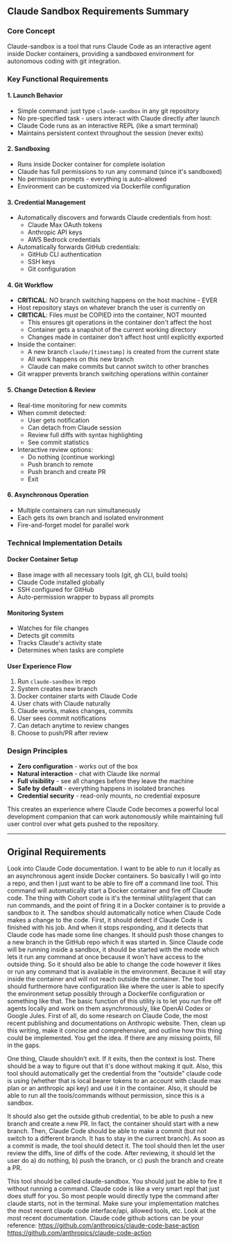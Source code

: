 ## Claude Sandbox Requirements Summary

### Core Concept

Claude-sandbox is a tool that runs Claude Code as an interactive agent inside Docker containers, providing a sandboxed environment for autonomous coding with git integration.

### Key Functional Requirements

#### 1. **Launch Behavior**

- Simple command: just type `claude-sandbox` in any git repository
- No pre-specified task - users interact with Claude directly after launch
- Claude Code runs as an interactive REPL (like a smart terminal)
- Maintains persistent context throughout the session (never exits)

#### 2. **Sandboxing**

- Runs inside Docker container for complete isolation
- Claude has full permissions to run any command (since it's sandboxed)
- No permission prompts - everything is auto-allowed
- Environment can be customized via Dockerfile configuration

#### 3. **Credential Management**

- Automatically discovers and forwards Claude credentials from host:
  - Claude Max OAuth tokens
  - Anthropic API keys
  - AWS Bedrock credentials
- Automatically forwards GitHub credentials:
  - GitHub CLI authentication
  - SSH keys
  - Git configuration

#### 4. **Git Workflow**

- **CRITICAL**: NO branch switching happens on the host machine - EVER
- Host repository stays on whatever branch the user is currently on
- **CRITICAL**: Files must be COPIED into the container, NOT mounted
  - This ensures git operations in the container don't affect the host
  - Container gets a snapshot of the current working directory
  - Changes made in container don't affect host until explicitly exported
- Inside the container:
  - A new branch `claude/[timestamp]` is created from the current state
  - All work happens on this new branch
  - Claude can make commits but cannot switch to other branches
- Git wrapper prevents branch switching operations within container

#### 5. **Change Detection & Review**

- Real-time monitoring for new commits
- When commit detected:
  - User gets notification
  - Can detach from Claude session
  - Review full diffs with syntax highlighting
  - See commit statistics
- Interactive review options:
  - Do nothing (continue working)
  - Push branch to remote
  - Push branch and create PR
  - Exit

#### 6. **Asynchronous Operation**

- Multiple containers can run simultaneously
- Each gets its own branch and isolated environment
- Fire-and-forget model for parallel work

### Technical Implementation Details

#### Docker Container Setup

- Base image with all necessary tools (git, gh CLI, build tools)
- Claude Code installed globally
- SSH configured for GitHub
- Auto-permission wrapper to bypass all prompts

#### Monitoring System

- Watches for file changes
- Detects git commits
- Tracks Claude's activity state
- Determines when tasks are complete

#### User Experience Flow

1. Run `claude-sandbox` in repo
2. System creates new branch
3. Docker container starts with Claude Code
4. User chats with Claude naturally
5. Claude works, makes changes, commits
6. User sees commit notifications
7. Can detach anytime to review changes
8. Choose to push/PR after review

### Design Principles

- **Zero configuration** - works out of the box
- **Natural interaction** - chat with Claude like normal
- **Full visibility** - see all changes before they leave the machine
- **Safe by default** - everything happens in isolated branches
- **Credential security** - read-only mounts, no credential exposure

This creates an experience where Claude Code becomes a powerful local development companion that can work autonomously while maintaining full user control over what gets pushed to the repository.

---

## Original Requirements

Look into Claude Code documentation. I want to be able to run it locally as an asynchronous agent inside Docker containers. So basically I will go into a repo, and then I just want to be able to fire off a command line tool. This command will automatically start a Docker container and fire off Claude code. The thing with Cohort code is it's the terminal utility/agent that can run commands, and the point of firing it in a Docker container is to provide a sandbox to it. The sandbox should automatically notice when Claude Code makes a change to the code. First, it should detect if Claude Code is finished with his job. And when it stops responding, and it detects that Claude code has made some line changes. It should push those changes to a new branch in the GitHub repo which it was started in. Since Claude code will be running inside a sandbox, it should be started with the mode which lets it run any command at once because it won't have access to the outside thing. So it should also be able to change the code however it likes or run any command that is available in the environment. Because it will stay inside the container and will not reach outside the container. The tool should furthermore have configuration like where the user is able to specify the environment setup possibly through a Dockerfile configuration or something like that. The basic function of this utility is to let you run fire off agents locally and work on them asynchronously, like OpenAI Codex or Google Jules. First of all, do some research on Claude Code, the most recent publishing and documentations on Anthropic website. Then, clean up this writing, make it concise and comprehensive, and outline how this thing could be implemented. You get the idea. If there are any missing points, fill in the gaps.

One thing, Claude shouldn't exit. If it exits, then the context is lost. There should be a way to figure out that it's done without making it quit. Also, this tool should automatically get the credential from the "outside" claude code is using (whether that is local bearer tokens to an account with claude max plan or an anthropic api key) and use it in the container. Also, it should be able to run all the tools/commands without permission, since this is a sandbox.

It should also get the outside github credential, to be able to push a new branch and create a new PR. In fact, the container should start with a new branch. Then, Claude Code should be able to make a commit (but not switch to a different branch. It has to stay in the current branch). As soon as a commit is made, the tool should detect it. The tool should then let the user review the diffs, line of diffs of the code. After reviewing, it should let the user do a) do nothing, b) push the branch, or c) push the branch and create a PR.

This tool should be called claude-sandbox. You should just be able to fire it without running a command. Claude code is like a very smart repl that just does stuff for you. So most people would directly type the command after claude starts, not in the terminal. Make sure your implementation matches the most recent claude code interface/api, allowed tools, etc. Look at the most recent documentation. Claude code github actions can be your reference: https://github.com/anthropics/claude-code-base-action https://github.com/anthropics/claude-code-action
